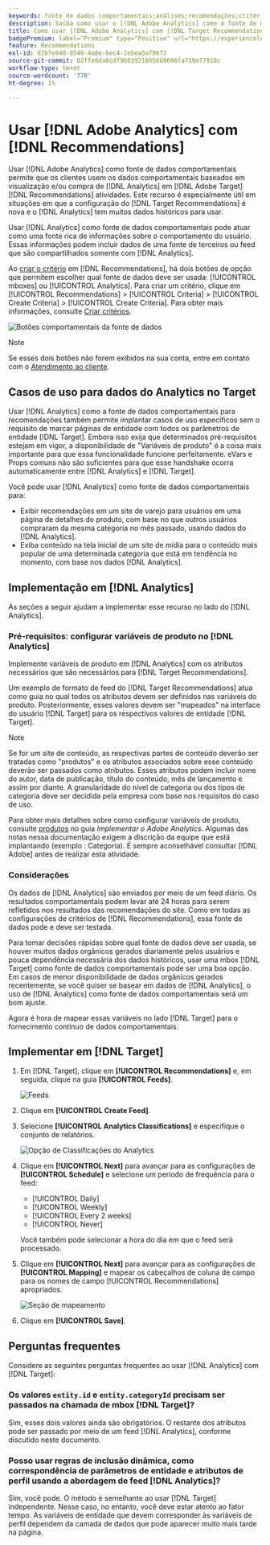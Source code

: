 ```yaml
---
keywords: fonte de dados comportamentais;análises;recomendações;critérios;variáveis do produto
description: Saiba como usar o [!DNL Adobe Analytics] como a fonte de dados comportamentais para usar os dados comportamentais baseados em visualização e/ou compra do [!DNL Analytics] no [!DNL Target Recommendations].
title: Como usar [!DNL Adobe Analytics] com [!DNL Target Recommendations]?
badgePremium: label="Premium" type="Positive" url="https://experienceleague.adobe.com/docs/target/using/introduction/intro.html?lang=pt-BR#premium newtab=true" tooltip="Consulte o que está incluído no Target Premium."
feature: Recommendations
exl-id: d2b7e840-9546-4a8e-bec4-1ebea5a79672
source-git-commit: 02ffe8da6cdf96039218656b9690fa719a77910c
workflow-type: tm+mt
source-wordcount: '778'
ht-degree: 1%

---
```


# Usar [!DNL Adobe Analytics] com [!DNL Recommendations]

Usar [!DNL Adobe Analytics] como fonte de dados comportamentais permite que os clientes usem os dados comportamentais baseados em visualização e/ou compra de [!DNL Analytics] em [!DNL Adobe Target] [!DNL Recommendations] atividades. Este recurso é especialmente útil em situações em que a configuração do [!DNL Target Recommendations] é nova e o [!DNL Analytics] tem muitos dados históricos para usar.

Usar [!DNL Analytics] como fonte de dados comportamentais pode atuar como uma fonte rica de informações sobre o comportamento do usuário. Essas informações podem incluir dados de uma fonte de terceiros ou feed que são compartilhados somente com [!DNL Analytics].

Ao [criar o critério](/help/main/c-recommendations/c-algorithms/create-new-algorithm.md) em [!DNL Recommendations], há dois botões de opção que permitem escolher qual fonte de dados deve ser usada: [!UICONTROL mboxes] ou [!UICONTROL Analytics]. Para criar um critério, clique em [!UICONTROL Recommendations] > [!UICONTROL Criteria] > [!UICONTROL Create Criteria] > [!UICONTROL Create Criteria]. Para obter mais informações, consulte [Criar critérios](/help/main/c-recommendations/c-algorithms/create-new-algorithm.md).

![Botões comportamentais da fonte de dados](assets/behavioral-data-source.png)

>[!NOTE]
>
>Se esses dois botões não forem exibidos na sua conta, entre em contato com o [Atendimento ao cliente](/help/main/cmp-resources-and-contact-information.md#reference_ACA3391A00EF467B87930A450050077C).

## Casos de uso para dados do Analytics no Target

Usar [!DNL Analytics] como a fonte de dados comportamentais para recomendações também permite implantar casos de uso específicos sem o requisito de marcar páginas de entidade com todos os parâmetros de entidade [!DNL Target]. Embora isso exija que determinados pré-requisitos estejam em vigor, a disponibilidade de &quot;Variáveis de produto&quot; é a coisa mais importante para que essa funcionalidade funcione perfeitamente. eVars e Props comuns não são suficientes para que esse handshake ocorra automaticamente entre [!DNL Analytics] e [!DNL Target].

Você pode usar [!DNL Analytics] como fonte de dados comportamentais para:

* Exibir recomendações em um site de varejo para usuários em uma página de detalhes do produto, com base no que outros usuários compraram da mesma categoria no mês passado, usando dados do [!DNL Analytics].
* Exiba conteúdo na tela inicial de um site de mídia para o conteúdo mais popular de uma determinada categoria que está em tendência no momento, com base nos dados [!DNL Analytics].

## Implementação em [!DNL Analytics]

As seções a seguir ajudam a implementar esse recurso no lado do [!DNL Analytics].

### Pré-requisitos: configurar variáveis de produto no [!DNL Analytics]

Implemente variáveis de produto em [!DNL Analytics] com os atributos necessários que são necessários para [!DNL Target Recommendations].

Um exemplo de formato de feed do [!DNL Target Recommendations] atua como guia no qual todos os atributos devem ser definidos nas variáveis do produto. Posteriormente, esses valores devem ser &quot;mapeados&quot; na interface do usuário [!DNL Target] para os respectivos valores de entidade [!DNL Target].

>[!NOTE]
>
>Se for um site de conteúdo, as respectivas partes de conteúdo deverão ser tratadas como &quot;produtos&quot; e os atributos associados sobre esse conteúdo deverão ser passados como atributos. Esses atributos podem incluir nome do autor, data de publicação, título do conteúdo, mês de lançamento e assim por diante. A granularidade do nível de categoria ou dos tipos de categoria deve ser decidida pela empresa com base nos requisitos do caso de uso.

Para obter mais detalhes sobre como configurar variáveis de produto, consulte [produtos](https://experienceleague.adobe.com/docs/analytics/implementation/vars/page-vars/products.html?lang=pt-BR) no guia *Implementar o Adobe Analytics*. Algumas das notas nessa documentação exigem a discrição da equipe que está implantando (exemplo : Categoria). É sempre aconselhável consultar [!DNL Adobe] antes de realizar esta atividade.

### Considerações

Os dados de [!DNL Analytics] são enviados por meio de um feed diário. Os resultados comportamentais podem levar até 24 horas para serem refletidos nos resultados das recomendações do site. Como em todas as configurações de critérios de [!DNL Recommendations], essa fonte de dados pode e deve ser testada.

Para tomar decisões rápidas sobre qual fonte de dados deve ser usada, se houver muitos dados orgânicos gerados diariamente pelos usuários e pouca dependência necessária dos dados históricos, usar uma mbox [!DNL Target] como fonte de dados comportamentais pode ser uma boa opção. Em casos de menor disponibilidade de dados orgânicos gerados recentemente, se você quiser se basear em dados de [!DNL Analytics], o uso de [!DNL Analytics] como fonte de dados comportamentais será um bom ajuste.

Agora é hora de mapear essas variáveis no lado [!DNL Target] para o fornecimento contínuo de dados comportamentais.

## Implementar em [!DNL Target]

1. Em [!DNL Target], clique em **[!UICONTROL Recommendations]** e, em seguida, clique na guia **[!UICONTROL Feeds]**.

   ![Feeds](/help/main/c-recommendations/c-algorithms/assets/feeds-tab.png)

1. Clique em **[!UICONTROL Create Feed]**.

1. Selecione **[!UICONTROL Analytics Classifications]** e especifique o conjunto de relatórios.

   ![Opção de Classificações do Analytics](/help/main/c-recommendations/c-algorithms/assets/analytics-classifications.png)

1. Clique em **[!UICONTROL Next]** para avançar para as configurações de **[!UICONTROL Schedule]** e selecione um período de frequência para o feed:

   * [!UICONTROL Daily]
   * [!UICONTROL Weekly]
   * [!UICONTROL Every 2 weeks]
   * [!UICONTROL Never]

   Você também pode selecionar a hora do dia em que o feed será processado.

1. Clique em **[!UICONTROL Next]** para avançar para as configurações de **[!UICONTROL Mapping]** e mapear os cabeçalhos de coluna de campo para os nomes de campo [!UICONTROL Recommendations] apropriados.

   ![Seção de mapeamento](/help/main/c-recommendations/c-algorithms/assets/mapping.png)

1. Clique em **[!UICONTROL Save]**.

## Perguntas frequentes

Considere as seguintes perguntas frequentes ao usar [!DNL Analytics] com [!DNL Target]:

### Os valores `entity.id` e `entity.categoryId` precisam ser passados na chamada de mbox [!DNL Target]?

Sim, esses dois valores ainda são obrigatórios. O restante dos atributos pode ser passado por meio de um feed [!DNL Analytics], conforme discutido neste documento.

### Posso usar regras de inclusão dinâmica, como correspondência de parâmetros de entidade e atributos de perfil usando a abordagem de feed [!DNL Analytics]?

Sim, você pode. O método é semelhante ao usar [!DNL Target] independente. Nesse caso, no entanto, você deve estar atento ao fator tempo. As variáveis de entidade que devem corresponder às variáveis de perfil dependem da camada de dados que pode aparecer muito mais tarde na página.
